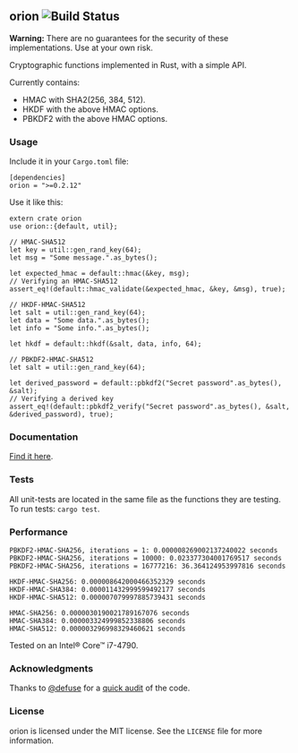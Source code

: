 ## orion ![Build Status](https://travis-ci.org/brycx/orion.svg?branch=master)

**Warning:** There are no guarantees for the security of these implementations. Use at your own risk.

Cryptographic functions implemented in Rust, with a simple API.

Currently contains:
* HMAC with SHA2(256, 384, 512).
* HKDF with the above HMAC options.
* PBKDF2 with the above HMAC options.

### Usage
Include it in your `Cargo.toml` file:
```
[dependencies]
orion = ">=0.2.12"
```
Use it like this:
```
extern crate orion
use orion::{default, util};

// HMAC-SHA512
let key = util::gen_rand_key(64);
let msg = "Some message.".as_bytes();

let expected_hmac = default::hmac(&key, msg);
// Verifying an HMAC-SHA512
assert_eq!(default::hmac_validate(&expected_hmac, &key, &msg), true);

// HKDF-HMAC-SHA512
let salt = util::gen_rand_key(64);
let data = "Some data.".as_bytes();
let info = "Some info.".as_bytes();

let hkdf = default::hkdf(&salt, data, info, 64);

// PBKDF2-HMAC-SHA512
let salt = util::gen_rand_key(64);

let derived_password = default::pbkdf2("Secret password".as_bytes(), &salt);
// Verifying a derived key
assert_eq!(default::pbkdf2_verify("Secret password".as_bytes(), &salt, &derived_password), true);
```


### Documentation
[Find it here](https://docs.rs/orion).

### Tests
All unit-tests are located in the same file as the functions they are testing.
To run tests: `cargo test`.

### Performance
```
PBKDF2-HMAC-SHA256, iterations = 1: 0.000008269002137240022 seconds
PBKDF2-HMAC-SHA256, iterations = 10000: 0.023377304001769517 seconds
PBKDF2-HMAC-SHA256, iterations = 16777216: 36.364124953997816 seconds

HKDF-HMAC-SHA256: 0.000008642000466352329 seconds
HKDF-HMAC-SHA384: 0.000011432999599492177 seconds
HKDF-HMAC-SHA512: 0.000007079997885739431 seconds

HMAC-SHA256: 0.0000030190021789167076 seconds
HMAC-SHA384: 0.000003324999852338806 seconds
HMAC-SHA512: 0.000003296998329460621 seconds
```
Tested on an Intel® Core™ i7-4790.
### Acknowledgments
Thanks to [@defuse](https://github.com/defuse) for a [quick audit](https://github.com/brycx/orion/issues/3) of the code.

### License
orion is licensed under the MIT license. See the `LICENSE` file for more information.
